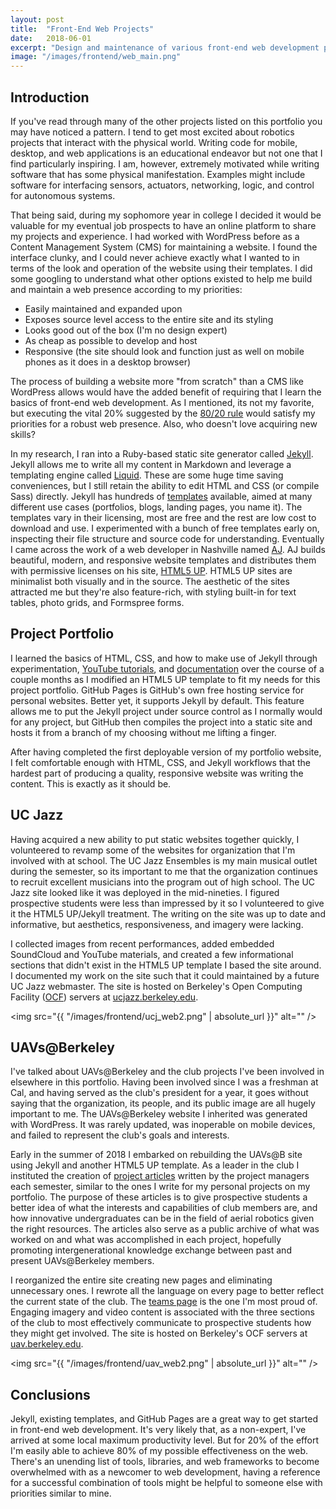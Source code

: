 ```yaml
---
layout: post
title:  "Front-End Web Projects"
date:   2018-06-01
excerpt: "Design and maintenance of various front-end web development projects."
image: "/images/frontend/web_main.png"
---
```


## Introduction

If you've read through many of the other projects listed on this portfolio you may have noticed a pattern. I tend to get most excited about robotics projects that interact with the physical world. Writing code for mobile, desktop, and web applications is an educational endeavor but not one that I find particularly inspiring. I am, however, extremely motivated while writing software that has some physical manifestation. Examples might include software for interfacing sensors, actuators, networking, logic, and control for autonomous systems.

That being said, during my sophomore year in college I decided it would be valuable for my eventual job prospects to have an online platform to share my projects and experience. I had worked with WordPress before as a Content Management System (CMS) for maintaining a website. I found the interface clunky, and I could never achieve exactly what I wanted to in terms of the look and operation of the website using their templates. I did some googling to understand what other options existed to help me build and maintain a web presence according to my priorities:
* Easily maintained and expanded upon
* Exposes source level access to the entire site and its styling
* Looks good out of the box (I'm no design expert)
* As cheap as possible to develop and host
* Responsive (the site should look and function just as well on mobile phones as it does in a desktop browser)

The process of building a website more "from scratch" than a CMS like WordPress allows would have the added benefit of requiring that I learn the basics of front-end web development. As I mentioned, its not my favorite, but executing the vital 20% suggested by the [80/20 rule](https://en.wikipedia.org/wiki/Pareto_principle) would satisfy my priorities for a robust web presence. Also, who doesn't love acquiring new skills?

In my research, I ran into a Ruby-based static site generator called [Jekyll](https://jekyllrb.com/). Jekyll allows me to write all my content in Markdown and leverage a templating engine called [Liquid](https://github.com/Shopify/liquid/wiki). These are some huge time saving conveniences, but I still retain the ability to edit HTML and CSS (or compile Sass) directly. Jekyll has hundreds of [templates](https://jekyllthemes.io/) available, aimed at many different use cases (portfolios, blogs, landing pages, you name it). The templates vary in their licensing, most are free and the rest are low cost to download and use. I experimented with a bunch of free templates early on, inspecting their file structure and source code for understanding. Eventually I came across the work of a web developer in Nashville named [AJ](https://aj.lkn.io/). AJ builds beautiful, modern, and responsive website templates and distributes them with permissive licenses on his site, [HTML5 UP](https://html5up.net/). HTML5 UP sites are minimalist both visually and in the source. The aesthetic of the sites attracted me but they're also feature-rich, with styling built-in for text tables, photo grids, and Formspree forms.

## Project Portfolio

I learned the basics of HTML, CSS, and how to make use of Jekyll through experimentation, [YouTube tutorials](https://www.youtube.com/watch?v=iWowJBRMtpc), and [documentation](https://jekyllrb.com/docs/) over the course of a couple months as I modified an HTML5 UP template to fit my needs for this project portfolio. GitHub Pages is GitHub's own free hosting service for personal websites. Better yet, it supports Jekyll by default. This feature allows me to put the Jekyll project under source control as I normally would for any project, but GitHub then compiles the project into a static site and hosts it from a branch of my choosing without me lifting a finger.

After having completed the first deployable version of my portfolio website, I felt comfortable enough with HTML, CSS, and Jekyll workflows that the hardest part of producing a quality, responsive website was writing the content. This is exactly as it should be.

## UC Jazz

Having acquired a new ability to put static websites together quickly, I volunteered to revamp some of the websites for organization that I'm involved with at school. The UC Jazz Ensembles is my main musical outlet during the semester, so its important to me that the organization continues to recruit excellent musicians into the program out of high school. The UC Jazz site looked like it was deployed in the mid-nineties. I figured prospective students were less than impressed by it so I volunteered to give it the HTML5 UP/Jekyll treatment. The writing on the site was up to date and informative, but aesthetics, responsiveness, and imagery were lacking.

I collected images from recent performances, added embedded SoundCloud and YouTube materials, and created a few informational sections that didn't exist in the HTML5 UP template I based the site around. I documented my work on the site such that it could maintained by a future UC Jazz webmaster. The site is hosted on Berkeley's Open Computing Facility ([OCF](https://www.ocf.berkeley.edu/)) servers at [ucjazz.berkeley.edu](https://ucjazz.berkeley.edu).

<span class="image main"><img src="{{ "/images/frontend/ucj_web2.png" | absolute_url }}" alt="" /></span>

## UAVs@Berkeley

I've talked about UAVs@Berkeley and the club projects I've been involved in elsewhere in this portfolio. Having been involved since I was a freshman at Cal, and having served as the club's president for a year, it goes without saying that the organization, its people, and its public image are all hugely important to me. The UAVs@Berkeley website I inherited was generated with WordPress. It was rarely updated, was inoperable on mobile devices, and failed to represent the club's goals and interests. 

Early in the summer of 2018 I embarked on rebuilding the UAVs@B site using Jekyll and another HTML5 UP template. As a leader in the club I instituted the creation of [project articles](https://uav.berkeley.edu/projects.html) written by the project managers each semester, similar to the ones I write for my personal projects on my portfolio. The purpose of these articles is to give prospective students a better idea of what the interests and capabilities of club members are, and how innovative undergraduates can be in the field of aerial robotics given the right resources. The articles also serve as a public archive of what was worked on and what was accomplished in each project, hopefully promoting intergenerational knowledge exchange between past and present UAVs@Berkeley members.

I reorganized the entire site creating new pages and eliminating unnecessary ones. I rewrote all the language on every page to better reflect the current state of the club. The [teams page](https://uav.berkeley.edu/teams.html) is the one I'm most proud of. Engaging imagery and video content is associated with the three sections of the club to most effectively communicate to prospective students how they might get involved. The site is hosted on Berkeley's OCF servers at [uav.berkeley.edu](https://uav.berkeley.edu/).

<span class="image main"><img src="{{ "/images/frontend/uav_web2.png" | absolute_url }}" alt="" /></span>

## Conclusions

Jekyll, existing templates, and GitHub Pages are a great way to get started in front-end web development. It's very likely that, as a non-expert, I've arrived at some local maximum productivity level. But for 20% of the effort I'm easily able to achieve 80% of my possible effectiveness on the web. There's an unending list of tools, libraries, and web frameworks to become overwhelmed with as a newcomer to web development, having a reference for a successful combination of tools might be helpful to someone else with priorities similar to mine.